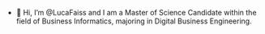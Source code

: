 - 👋 Hi, I’m @LucaFaiss and I am a Master of Science Candidate within the field of Business Informatics, majoring in Digital Business Engineering. 


